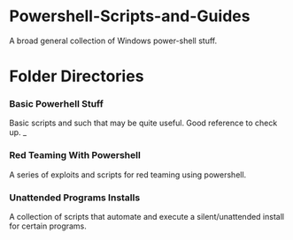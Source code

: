 # Powershell-Scripts-and-Guides
A broad general collection of Windows power-shell stuff.

# Folder Directories

### Basic Powerhell Stuff
Basic scripts and such that may be quite useful. Good reference to check up.
_
### Red Teaming With Powershell
A series of exploits and scripts for red teaming using powershell.


### Unattended Programs Installs
A collection of scripts that automate and execute a silent/unattended install for certain programs.

